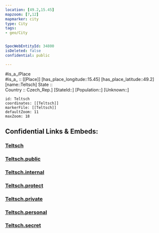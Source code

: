 ```yaml
---
location: [49.2,15.45] 
mapzoom: [7,12] 
mapmarker: city 
type: City
tags:
- geo/City


SpocWebEntityId: 34800
isDeleted: false
confidential: public

---
```

#is_a_/Place  
#is_a_ :: [[Place]] 
[has_place_longitude::15.45] 
[has_place_latitude::49.2] 
[name::Teltsch] 
State ::  
Country :: Czech_Rep.] 
[StateId::] 
[Population::] 
[Unknown::] 


```leaflet
id: Teltsch
coordinates: [[Teltsch]] 
markerFile: [[Teltsch]] 
defaultZoom: 11 
maxZoom: 18
```


## Confidential Links & Embeds: 

### [Teltsch](/_Standards/Earth/Continent/Europe/Europe~Central/Czech_Republic/regions~Czech_Republic/Vysočina/City/Teltsch.md) 

### [Teltsch.public](/_public/Earth/Continent/Europe/Europe~Central/Czech_Republic/regions~Czech_Republic/Vysočina/City/Teltsch.public.md) 

### [Teltsch.internal](/_internal/Earth/Continent/Europe/Europe~Central/Czech_Republic/regions~Czech_Republic/Vysočina/City/Teltsch.internal.md) 

### [Teltsch.protect](/_protect/Earth/Continent/Europe/Europe~Central/Czech_Republic/regions~Czech_Republic/Vysočina/City/Teltsch.protect.md) 

### [Teltsch.private](/_private/Earth/Continent/Europe/Europe~Central/Czech_Republic/regions~Czech_Republic/Vysočina/City/Teltsch.private.md) 

### [Teltsch.personal](/_personal/Earth/Continent/Europe/Europe~Central/Czech_Republic/regions~Czech_Republic/Vysočina/City/Teltsch.personal.md) 

### [Teltsch.secret](/_secret/Earth/Continent/Europe/Europe~Central/Czech_Republic/regions~Czech_Republic/Vysočina/City/Teltsch.secret.md)

